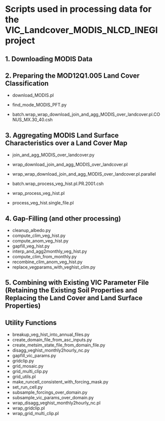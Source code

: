 # Scripts used in processing data for the VIC_Landcover_MODIS_NLCD_INEGI project

## 1. Downloading MODIS Data

## 2. Preparing the MOD12Q1.005 Land Cover Classification
 - download_MODIS.pl
 - find_mode_MODIS_PFT.py

 - batch.wrap_wrap_download_join_and_agg_MODIS_over_landcover.pl.CONUS_MX.30_40.csh
## 3. Aggregating MODIS Land Surface Characteristics over a Land Cover Map
 - join_and_agg_MODIS_over_landcover.py
 - wrap_download_join_and_agg_MODIS_over_landcover.pl
 - wrap_wrap_download_join_and_agg_MODIS_over_landcover.pl.parallel

 - batch.wrap_process_veg_hist.pl.PR.2001.csh
 - wrap_process_veg_hist.pl
 - process_veg_hist.single_file.pl
## 4. Gap-Filling (and other processing)
 - cleanup_albedo.py
 - compute_clim_veg_hist.py
 - compute_anom_veg_hist.py
 - gapfill_veg_hist.py
 - interp_and_agg2monthly_veg_hist.py
 - compute_clim_from_monthly.py
 - recombine_clim_anom_veg_hist.py
 - replace_vegparams_with_veghist_clim.py

## 5. Combining with Existing VIC Parameter File (Retaining the Existing Soil Properties and Replacing the Land Cover and Land Surface Properties)

## Utility Functions
 - breakup_veg_hist_into_annual_files.py
 - create_domain_file_from_asc_inputs.py
 - create_metsim_state_file_from_domain_file.py
 - disagg_veghist_monthly2hourly_nc.py
 - gapfill_vic_params.py
 - gridclip.py
 - grid_mosaic.py
 - grid_multi_clip.py
 - grid_utils.pl
 - make_runcell_consistent_with_forcing_mask.py
 - set_run_cell.py
 - subsample_forcings_over_domain.py
 - subsample_vic_params_over_domain.py
 - wrap_disagg_veghist_monthly2hourly_nc.pl
 - wrap_gridclip.pl
 - wrap_grid_multi_clip.pl

